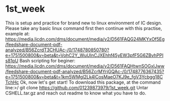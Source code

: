 # 1st_week
This is setup and practice for brand new to linux environment of IC design.
Please take any basic linux command first then continue with this practise, example at: https://media.licdn.com/dms/document/media/v2/D561FAQG24MKYxOf5Eg/feedshare-document-pdf-analyzed/B56ZcrdT3CHUAc-/0/1748780850780?e=1751500800&v=beta&t=VohC2Y_WuUInCJXEhhf45yEW3pfF5G6ZBvhPPIs81pU
Bash scripting for beginer: https://media.licdn.com/dms/document/media/v2/D561FAQHtwnSOGxIJww/feedshare-document-pdf-analyzed/B56ZcrMYrjGQAc-/0/1748776367435?e=1751500800&v=beta&t=1km5WMgl2Lk4lCosMaeO7KJ9e_fgV3Ycbgg18CTchHc
Ok, now let's get start!
To download this package, at the command line:>/ git clone https://github.com/01239873979/1st_week.git
Untar CSHELL.tar.gz and reach out readme to know what you have to do.
